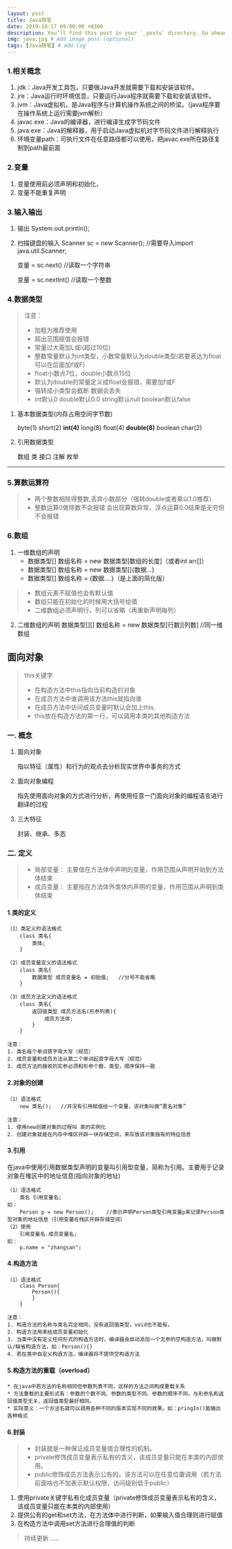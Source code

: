 ```yaml
---
layout: post
title: Java随笔
date: 2019-10-17 09:00:00 +0300
description: You’ll find this post in your `_posts` directory. Go ahead and edit it and re-build the site to see your changes. # Add post description (optional)
img: java.jpg # Add image post (optional)
tags: [Java随笔] # add tag
---
```


### 1.相关概念

1. jdk：Java开发工具包，只要做Java开发就需要下载和安装该软件。
2. jre：Java运行时环境信息，只要运行Java程序就需要下载和安装该软件。
3. jvm：Java虚拟机，是Java程序与计算机操作系统之间的桥梁。（java程序要在操作系统上运行需要jvm解析）
4. javac.exe：Java的编译器，进行编译生成字节码文件
5. java.exe：Java的解释器，用于启动Java虚拟机对字节码文件进行解释执行
6. 环境变量path：可执行文件在任意路径都可以使用，把javac.exe所在路径复制到path最前面

### 2.变量

1. 变量使用前必须声明和初始化，
2. 变量不能重复声明

### 3.输入输出

1. 输出
	System.out.printIn();
2. 扫描键盘的输入
	Scanner sc = new Scanner(); //需要导入import java.util.Scanner;

	变量 = sc.next() //读取一个字符串

	变量 = sc.nextInt() //读取一个整数

### 4.数据类型

>注意：	
> + 加粗为推荐使用
> + 超出范围赋值会报错
> + 常量过大需加L或l(超过10位)
> + 整数常量默认为int类型，小数常量默认为double类型(若要表达为float可以在后面加f或F)
> + float小数点7位，double小数点15位
> + 默认为double的常量定义成float会报错，需要加f或F
> + 强转成小类型会截断 数据会丢失
> + int默认0 double默认0.0 string默认null boolean默认false

1. 基本数据类型(内存占用空间字节数)

	byte(1) short(2) **int(4)** long(8) float(4) **double(8)** boolean char(2)
2. 引用数据类型

	数组 类 接口 注解 枚举


---------

### 5.算数运算符
 
> + 两个整数相除得整数,丢弃小数部分（强转double或者乘以1.0推荐）
> + 整数运算0做除数不会报错 会出现算数异常，浮点运算0.0结果是无穷但不会报错


### 6.数组

1. 一维数组的声明
	* 数据类型[] 数组名称 = new 数据类型[数组的长度]（或者int arr[]）
	* 数据类型[] 数组名称 = new 数据类型[]{数据...}
	* 数据类型[] 数组名称 = {数据....}（是上面的简化版）

> + 数组元素不赋值也会有默认值
> + 数组只能在初始化的时候用大括号给值
> + 二维数组必须声明行，列可以省略（再重新声明每列）

2. 二维数组的声明
		数据类型[][] 数组名称 = new 数据类型[行数][列数]
		//同一维数组

## 面向对象

> this关键字
> + 在构造方法中this指向当前构造的对象
> + 在成员方法中谁调用该方法this就指向谁
> + 在成员方法中访问成员变量时默认会加上this.
> + this放在构造方法的第一行，可以调用本类的其他构造方法

### 一. 概念

1. 面向对象

	指以特征（属性）和行为的观点去分析现实世界中事务的方式
2. 面向对象编程

	指先使用面向对象的方式进行分析，再使用任意一门面向对象的编程语言进行翻译的过程

3. 三大特征

	封装、继承、多态

### 二. 定义

> + 局部变量： 主要值在方法体中声明的变量，作用范围从声明开始到方法体结束
> + 成员变量： 主要指在方法体外类体内声明的变量，作用范围从声明到类体结束

#### 1.类的定义

```
（1）类定义的语法格式
	class 类名{
		类体;
	}

（2）成员变量定义的语法格式
	class 类名{
		数据类型 成员变量名 = 初始值;	//分号不能省略
	}

（3）成员方法定义的语法格式
	class 类名{
		返回值类型 成员方法名(形参列表){
			成员方法体;
		}
	}

注意：
1. 类名每个单词首字母大写（规范）
2. 成员变量和成员方法从第二个单词起首字母大写（规范）
3. 成员方法的接收的实参必须和形参个数，类型，顺序保持一致 
```

#### 2.对象的创建

```
（1）语法格式
	new 类名();	//并没有引用赋值给一个变量，该对象叫做“匿名对象”

注意：
1. 使用new创建对象的过程叫 类的实例化
2. 创建对象就是在内存中堆区开辟一块存储空间，来存放该对象独有的特征信息
```

#### 3.引用

在java中使用引用数据类型声明的变量叫引用型变量，简称为引用。主要用于记录对象在堆区中的地址信息(指向对象的地址)

```
（1）语法格式
	类名 引用变量名;
如：
	Person p = new Person();	//表示声明Person类型引用变量p来记录Person类型对象的地址信息（引用变量在栈区开辟存储空间）
（2）使用
	引用变量名.成员变量名;
如：
	p.name = "zhangsan";
```

#### 4.构造方法

```
（1）语法格式
	class Person{
		Person(){
		}
	}

注意：
1. 构造方法的名称与类名完全相同，没有返回值类型，void也不能有。
2. 构造方法用来给成员变量初始化
3. 当类中没有定义任何形式的构造方法时，编译器会自动添加一个无参的空构造方法，叫做默认/缺省构造方法，如：Person(){}
4. 若在类中自定义构造方法，编译器将不提供空构造方法
```

#### 5.构造方法的重载（overload）
	* 在java中若方法的名称相同但参数列表不同，这样的方法之间构成重载关系
	* 方法重载的主要形式有：参数的个数不同、参数的类型不同、参数的顺序不同，与形参名和返回值类型无关，返回值类型最好相同。
	* 实际意义：一个方法名就可以调用各种不同的版本实现不同的效果。如：pringIn()能输出各种格式

#### 6.封装

> + 封装就是一种保证成员变量值合理性的机制。
> + private修饰成员变量表示私有的含义，该成员变量只能在本类的内部使用。
> + public修饰成员方法表示公有的，该方法可以在任意位置调用（若方法前面啥也不加表示默认权限，访问级别低于public）

1. 使用private关键字私有化成员变量（private修饰成员变量表示私有的含义，该成员变量只能在本类的内部使用）
2. 提供公有的get和set方法，在方法体中进行判断，如果输入值合理则进行赋值
3. 在构造方法中调用set方法进行合理值的判断

>持续更新……